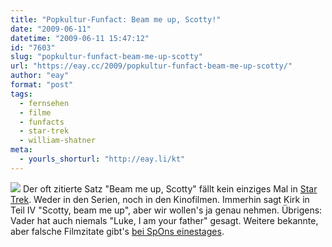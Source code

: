 ```yaml
---
title: "Popkultur-Funfact: Beam me up, Scotty!"
date: "2009-06-11"
datetime: "2009-06-11 15:47:12"
id: "7603"
slug: "popkultur-funfact-beam-me-up-scotty"
url: "https://eay.cc/2009/popkultur-funfact-beam-me-up-scotty/"
author: "eay"
format: "post"
tags:
  - fernsehen
  - filme
  - funfacts
  - star-trek
  - william-shatner
meta:
  - yourls_shorturl: "http://eay.li/kt"
---
```


![](https://eay.cc/uploads/2009/beammeupscotty.jpg) Der oft zitierte Satz "Beam me up, Scotty" fällt kein einziges Mal in [Star Trek](//eay.cc/tag/star-trek/). Weder in den Serien, noch in den Kinofilmen. Immerhin sagt Kirk in Teil IV "Scotty, beam me up", aber wir wollen's ja genau nehmen. Übrigens: Vader hat auch niemals "Luke, I am your father" gesagt. Weitere bekannte, aber falsche Filmzitate gibt's [bei SpOns einestages](http://einestages.spiegel.de/static/topicalbumbackground/4105/sprachlos_in_seattle.html).
